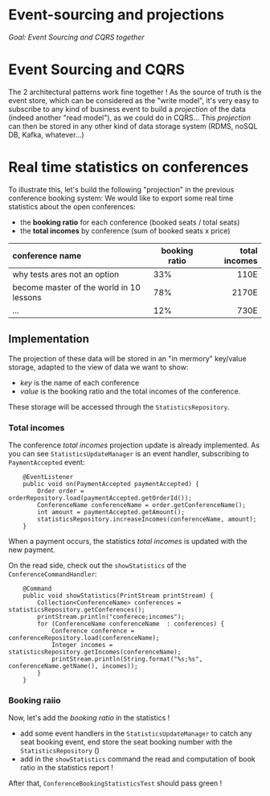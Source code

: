 Event-sourcing and projections
==============================

*Goal: Event Sourcing and CQRS together*

# Event Sourcing and CQRS

The 2 architectural patterns work fine together ! 
As the source of truth is the event store, which can be considered as the "write model",
it's very easy to subscribe to any kind of business event to build a *projection* of the data (indeed another "read model"), as we could do in CQRS... 
This *projection* can then be stored in any other kind of data storage system (RDMS, noSQL DB, Kafka, whatever...)

# Real time statistics on conferences
 
To illustrate this, let's build the following "projection" in the previous conference booking system: 
We would like to export some real time statistics about the open conferences:
* the **booking ratio** for each conference (booked seats / total seats)
* the **total incomes** by conference (sum of booked seats x price)  

|      conference name                     | booking ratio | total incomes |
|:-----------------------------------------|---------------|--------------:|
| why tests ares not an option             |      33%      |      110E     |    
| become master of the world in 10 lessons |      78%      |      2170E    |
| ...                                      |      12%      |      730E     |

## Implementation

The projection of these data will be stored in an "in mermory" key/value storage, 
adapted to the view of data we want to show:
* *key* is the name of each conference
* *value* is the booking ratio and the total incomes of the conference.

These storage will be accessed through the `StatisticsRepository`.

### Total incomes

The conference *total incomes* projection update is already implemented. 
As you can see `StatisticsUpdateManager` is an event handler, subscribing to `PaymentAccepted` event:
``` 
    @EventListener
    public void on(PaymentAccepted paymentAccepted) {
        Order order = orderRepository.load(paymentAccepted.getOrderId());
        ConferenceName conferenceName = order.getConferenceName();
        int amount = paymentAccepted.getAmount();
        statisticsRepository.increaseIncomes(conferenceName, amount);
    }
```
When a payment occurs, the statistics *total incomes* is updated with the new payment. 

On the read side, check out the `showStatistics` of the `ConferenceCommandHandler`:

```
    @Command
    public void showStatistics(PrintStream printStream) {
        Collection<ConferenceName> conferences = statisticsRepository.getConferences();
        printStream.println("conferece;incomes");
        for (ConferenceName conferenceName  : conferences) {
            Conference conference = conferenceRepository.load(conferenceName);
            Integer incomes = statisticsRepository.getIncomes(conferenceName);
            printStream.println(String.format("%s;%s", conferenceName.getName(), incomes));
        }
    }
```

### Booking raiio

Now, let's add the *booking ratio* in the statistics !
* add some event handlers in the `StatisticsUpdateManager` to catch any seat booking event, end store the seat booking number with the `StatisticsRepository` ()
* add in the `showStatistics` command the read and computation of book ratio in the statistics report !

After that, `ConferenceBookingStatisticsTest` should pass green !
